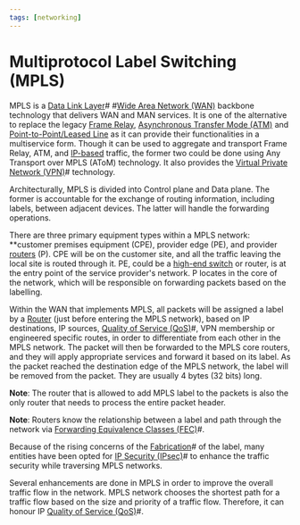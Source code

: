 ```yaml
---
tags: [networking]
---
```


# Multiprotocol Label Switching (MPLS)

MPLS is a [Data Link Layer](202206131651.md)# #[Wide Area Network (WAN)](202207150833.md)
backbone technology that delivers WAN and MAN services. It is one of the
alternative to replace the legacy [Frame Relay](202208291308.md),
[Asynchronous Transfer Mode (ATM)](202209221012.md) and
[Point-to-Point/Leased Line](202207150843.md) as it can provide their
functionalities in a multiservice form. Though it can be used to aggregate and
transport Frame Relay, ATM, and [IP-based](202206151238.md) traffic, the former
two could be done using Any Transport over MPLS (AToM) technology. It also
provides the [Virtual Private Network (VPN)](202207150909.md)# technology.

Architecturally, MPLS is divided into Control plane and Data plane. The former
is accountable for the exchange of routing information, including labels,
between adjacent devices. The latter will handle the forwarding operations.

There are three primary equipment types within a MPLS network: **customer
premises equipment (CPE), provider edge (PE), and provider
[routers](202207061800.md) (P). CPE will be on the customer site, and all the
traffic leaving the local site is routed through it. PE, could be a
[high-end switch](202207051907.md) or router, is at the entry point of the
service provider's network. P locates in the core of the network, which will be
responsible on forwarding packets based on the labelling.

Within the WAN that implements MPLS, all packets will be assigned a label by a
[Router](202207061800.md) (just before entering the MPLS network), based on IP
destinations, IP sources, [Quality of Service (QoS)](202209282057.md)#, VPN
membership or engineered specific routes, in order to differentiate from each
other in the MPLS network. The packet will then be forwarded to the MPLS core
routers, and they will apply appropriate services and forward it based on its
label. As the packet reached the destination edge of the MPLS network, the label
will be removed from the packet. They are usually 4 bytes (32 bits) long.

**Note**: The router that is allowed to add MPLS label to the packets is also
the only router that needs to process the entire packet header.

**Note**: Routers know the relationship between a label and path through the
network via [Forwarding Equivalence Classes (FEC)](202209282123.md)#.

Because of the rising concerns of the [Fabrication](202209262052.md)# of the
label, many entities have been opted for [IP Security (IPsec)](202210052208.md)#
to enhance the traffic security while traversing MPLS networks.

Several enhancements are done in MPLS in order to improve the overall traffic
flow in the network. MPLS network chooses the shortest path for a traffic flow
based on the size and priority of a traffic flow. Therefore, it can honour IP
[Quality of Service (QoS)](202209282057.md)#.

